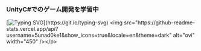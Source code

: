 ### UnityC#でのゲーム開発を学習中
[![Typing SVG](https://readme-typing-svg.demolab.com?font=Fira+Code&pause=1000&color=0f0f0f&width=450&lines=I'm+5unad0ke1+now.;Nice+meeting+you.)](https://git.io/typing-svg)
<img src="https://github-readme-stats.vercel.app/api?username=5unad0ke1&show_icons=true&locale=en&theme=dark" alt="ovi" width="450" /></p>

<!--
**5unad0ke1/5unad0ke1** is a ✨ _special_ ✨ repository because its `README.md` (this file) appears on your GitHub profile.

Here are some ideas to get you started:

- 🔭 I’m currently working on ...
- 🌱 I’m currently learning ...
- 👯 I’m looking to collaborate on ...
- 🤔 I’m looking for help with ...
- 💬 Ask me about ...
- 📫 How to reach me: ...
- 😄 Pronouns: ...
- ⚡ Fun fact: ...
-->
